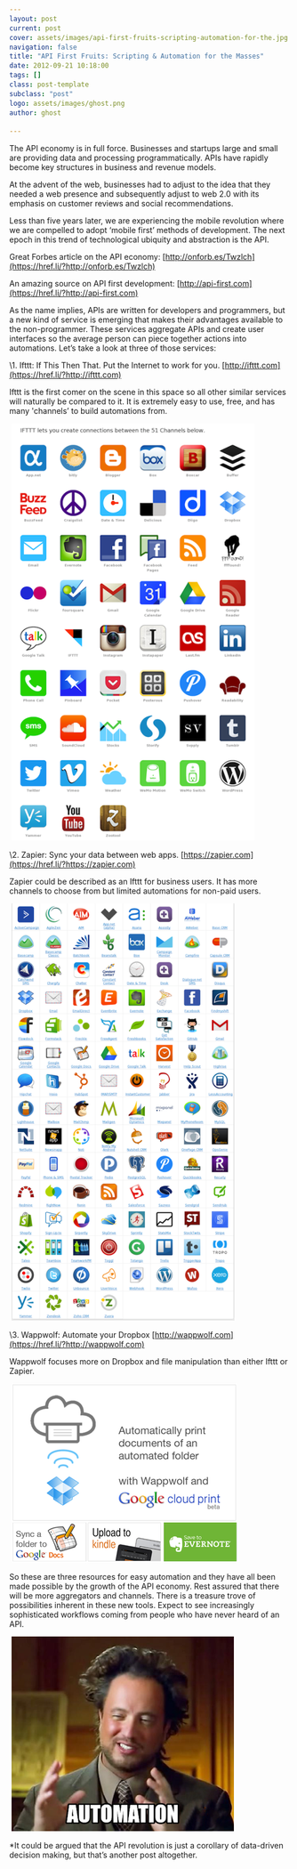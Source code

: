 ```yaml
---
layout: post
current: post
cover: assets/images/api-first-fruits-scripting-automation-for-the.jpg
navigation: false
title: "API First Fruits: Scripting & Automation for the Masses"
date: 2012-09-21 10:18:00
tags: []
class: post-template
subclass: "post"
logo: assets/images/ghost.png
author: ghost

---
```


The API economy is in full force. Businesses and startups large and small are providing data and processing programmatically. APIs have rapidly become key structures in business and revenue models.

At the advent of the web, businesses had to adjust to the idea that they needed a web presence and subsequently adjust to web 2.0 with its emphasis on customer reviews and social recommendations.

Less than five years later, we are experiencing the mobile revolution where we are compelled to adopt ‘mobile first’ methods of development. The next epoch in this trend of technological ubiquity and abstraction is the API.

Great Forbes article on the API economy: [http://onforb.es/Twzlch](https://href.li/?http://onforb.es/Twzlch)

An amazing source on API first development: [http://api-first.com](https://href.li/?http://api-first.com)

As the name implies, APIs are written for developers and programmers, but a new kind of service is emerging that makes their advantages available to the non-programmer. These services aggregate APIs and create user interfaces so the average person can piece together actions into automations. Let’s take a look at three of those services:

\1. Ifttt: If This Then That. Put the Internet to work for you. [http://ifttt.com](https://href.li/?http://ifttt.com)

Ifttt is the first comer on the scene in this space so all other similar services will naturally be compared to it. It is extremely easy to use, free, and has many 'channels’ to build automations from.

​       [![image](/assets/images/api-1.png)](https://href.li/?http://ifttt.com)

\2. Zapier: Sync your data between web apps. [https://zapier.com](https://href.li/?https://zapier.com)

Zapier could be described as an Ifttt for business users. It has more channels to choose from but limited automations for non-paid users.

​        [![image](/assets/images/api-2.png)](https://href.li/?https://zapier.com)

\3. Wappwolf: Automate your Dropbox [http://wappwolf.com](https://href.li/?http://wappwolf.com)

Wappwolf focuses more on Dropbox and file manipulation than either Ifttt or Zapier. 

​          [![image](/assets/images/api-3.png)](https://href.li/?http://wappwolf.com)

So these are three resources for easy automation and they have all been made possible by the growth of the API economy. Rest assured that there will be more aggregators and channels. There is a treasure trove of possibilities inherent in these new tools. Expect to see increasingly sophisticated workflows coming from people who have never heard of an API.

​          ![image](/assets/images/api-4.png)

*It could be argued that the API revolution is just a corollary of data-driven decision making, but that’s another post altogether.

